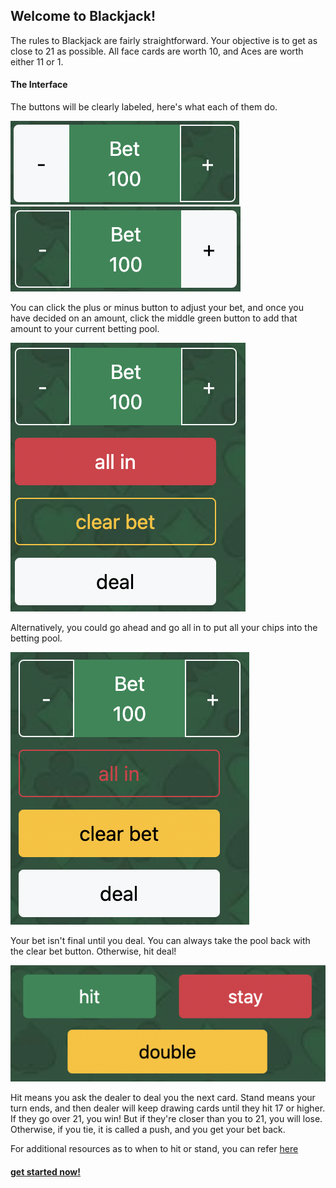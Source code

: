 ## Welcome to Blackjack!

The rules to Blackjack are fairly straightforward. Your objective is to get as close to 21 as possible. All face cards are worth 10, and Aces are worth either 11 or 1.

#### The Interface

The buttons will be clearly labeled, here's what each of them do.

![Bet Minus Button](/assets/readme-info/bet-minus.png) ![Bet Plus Button](/assets/readme-info/bet-plus.png)

You can click the plus or minus button to adjust your bet, and once you have decided on an amount, click the middle green button to add that amount to your current betting pool.

![All In Button](/assets/readme-info/all-in.png)

Alternatively, you could go ahead and go all in to put all your chips into the betting pool.

![Clear Bet Button](/assets/readme-info/clear-bet.png)

Your bet isn't final until you deal. You can always take the pool back with the clear bet button. Otherwise, hit deal!

![Hit Stand Double Buttons](/assets/readme-info/hit-stay-double.png)

Hit means you ask the dealer to deal you the next card. Stand means your turn ends, and then dealer will keep drawing cards until they hit 17 or higher. If they go over 21, you win! But if they're closer than you to 21, you will lose. Otherwise, if you tie, it is called a push, and you get your bet back.

For additional resources as to when to hit or stand, you can refer [here](https://blog.betway.com/casino/blackjack-strategy-101-what-is-the-hit-stand-betting-system/)

#### [get started now!](https://francis-project-one.netlify.app/)